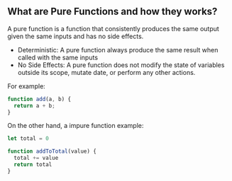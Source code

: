 
## What are Pure Functions and how they works?

A pure function is a function that consistently produces the same output given the same inputs and has no side effects.

- Deterministic: A pure function always produce the same result when called with the same inputs
- No Side Effects: A pure function does not modify the state of variables outside its scope, mutate date, or perform any other actions.

For example:

```js
function add(a, b) {
  return a + b;
}
```

On the other hand, a impure function example:

```js
let total = 0

function addToTotal(value) {
  total += value
  return total
}
```
